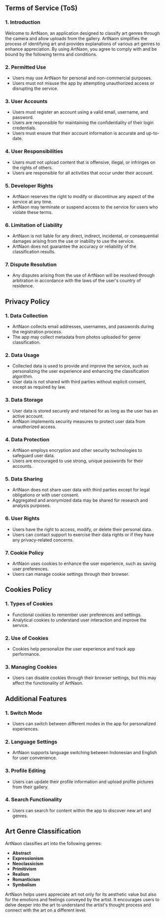 ## Terms of Service (ToS)

### 1. Introduction
Welcome to ArtNaon, an application designed to classify art genres through the camera and allow uploads from the gallery. ArtNaon simplifies the process of identifying art and provides explanations of various art genres to enhance appreciation. By using ArtNaon, you agree to comply with and be bound by the following terms and conditions.

### 2. Permitted Use
- Users may use ArtNaon for personal and non-commercial purposes.
- Users must not misuse the app by attempting unauthorized access or disrupting the service.

### 3. User Accounts
- Users must register an account using a valid email, username, and password.
- Users are responsible for maintaining the confidentiality of their login credentials.
- Users must ensure that their account information is accurate and up-to-date.

### 4. User Responsibilities
- Users must not upload content that is offensive, illegal, or infringes on the rights of others.
- Users are responsible for all activities that occur under their account.

### 5. Developer Rights
- ArtNaon reserves the right to modify or discontinue any aspect of the service at any time.
- ArtNaon may terminate or suspend access to the service for users who violate these terms.

### 6. Limitation of Liability
- ArtNaon is not liable for any direct, indirect, incidental, or consequential damages arising from the use or inability to use the service.
- ArtNaon does not guarantee the accuracy or reliability of the classification results.

### 7. Dispute Resolution
- Any disputes arising from the use of ArtNaon will be resolved through arbitration in accordance with the laws of the user's country of residence.

## Privacy Policy

### 1. Data Collection
- ArtNaon collects email addresses, usernames, and passwords during the registration process.
- The app may collect metadata from photos uploaded for genre classification.

### 2. Data Usage
- Collected data is used to provide and improve the service, such as personalizing the user experience and enhancing the classification algorithm.
- User data is not shared with third parties without explicit consent, except as required by law.

### 3. Data Storage
- User data is stored securely and retained for as long as the user has an active account.
- ArtNaon implements security measures to protect user data from unauthorized access.

### 4. Data Protection
- ArtNaon employs encryption and other security technologies to safeguard user data.
- Users are encouraged to use strong, unique passwords for their accounts.

### 5. Data Sharing
- ArtNaon does not share user data with third parties except for legal obligations or with user consent.
- Aggregated and anonymized data may be shared for research and analysis purposes.

### 6. User Rights
- Users have the right to access, modify, or delete their personal data.
- Users can contact support to exercise their data rights or if they have any privacy-related concerns.

### 7. Cookie Policy
- ArtNaon uses cookies to enhance the user experience, such as saving user preferences.
- Users can manage cookie settings through their browser.

## Cookies Policy

### 1. Types of Cookies
- Functional cookies to remember user preferences and settings.
- Analytical cookies to understand user interaction and improve the service.

### 2. Use of Cookies
- Cookies help personalize the user experience and track app performance.

### 3. Managing Cookies
- Users can disable cookies through their browser settings, but this may affect the functionality of ArtNaon.

## Additional Features

### 1. Switch Mode
- Users can switch between different modes in the app for personalized experiences.

### 2. Language Settings
- ArtNaon supports language switching between Indonesian and English for user convenience.

### 3. Profile Editing
- Users can update their profile information and upload profile pictures from their gallery.

### 4. Search Functionality
- Users can search for content within the app to discover new art and genres.

## Art Genre Classification

ArtNaon classifies art into the following genres:
- **Abstract**
- **Expressionism**
- **Neoclassicism**
- **Primitivism**
- **Realism**
- **Romanticism**
- **Symbolism**

ArtNaon helps users appreciate art not only for its aesthetic value but also for the emotions and feelings conveyed by the artist. It encourages users to delve deeper into the art to understand the artist's thought process and connect with the art on a different level.

